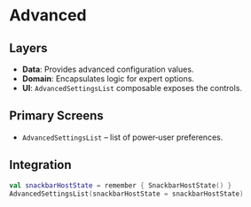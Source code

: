 # Advanced

## Layers
- **Data**: Provides advanced configuration values.
- **Domain**: Encapsulates logic for expert options.
- **UI**: `AdvancedSettingsList` composable exposes the controls.

## Primary Screens
- `AdvancedSettingsList` – list of power‑user preferences.

## Integration
```kotlin
val snackbarHostState = remember { SnackbarHostState() }
AdvancedSettingsList(snackbarHostState = snackbarHostState)
```

